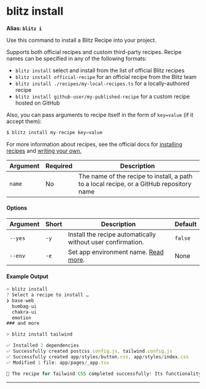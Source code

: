 # blitz install

**Alias: `blitz i`**

Use this command to install a Blitz Recipe into your project.

Supports both official recipes and custom third-party recipes. Recipe
names can be specified in any of the following formats:

* `blitz install` select and install from the list of official Blitz
recipes
* `blitz install official-recipe` for an official recipe from the Blitz
team
* `blitz install ./recipes/my-local-recipes.ts` for a locally-authored
recipe
* `blitz install github-user/my-published-recipe` for a custom recipe
hosted on GitHub

Also, you can pass arguments to recipe itself in the form of `key=value`
(if it accept them):


```typescript
$ blitz install my-recipe key=value
```
For more information about recipes, see the official docs for
[installing recipes](using-recipes) and
[writing your own.](writing-recipes)



| Argument | Required | Description |
| --- | --- | --- |
| `name` | No | The name of the recipe to install, a path to a local recipe, or a GitHub repository name |

#### Options



| Argument | Short | Description | Default |
| --- | --- | --- | --- |
| `--yes` | `-y` | Install the recipe automatically without user confirmation. | `false` |
| `--env` | `-e` | Set app environment name. [Read more](/docs/custom-environments#custom-environments). | None |

#### Example Output


```typescript
> blitz install
? Select a recipe to install …
❯ base-web
  bumbag-ui
  chakra-ui
  emotion
### and more
```

```typescript
> blitz install tailwind

✅ Installed 2 dependencies
✅ Successfully created postcss.config.js, tailwind.config.js
✅ Successfully created app/styles/button.css, app/styles/index.css
✅ Modified 1 file: app/pages/_app.tsx

🎉 The recipe for Tailwind CSS completed successfully! Its functionality is now fully configured in your Blitz app.
```


---


